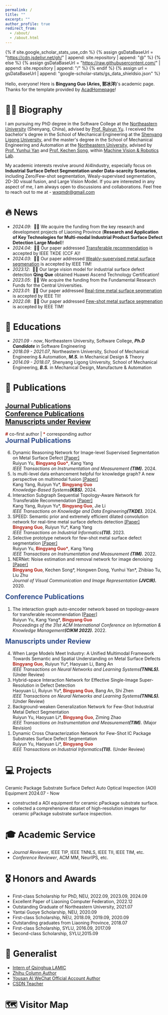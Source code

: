 ```yaml
---
permalink: /
title: ""
excerpt: ""
author_profile: true
redirect_from:
  - /about/
  - /about.html
---
```


{% if site.google_scholar_stats_use_cdn %}
{% assign gsDataBaseUrl = "https://cdn.jsdelivr.net/gh/" | append: site.repository | append: "@" %}
{% else %}
{% assign gsDataBaseUrl = "https://raw.githubusercontent.com/" | append: site.repository | append: "/" %}
{% endif %}
{% assign url = gsDataBaseUrl | append: "google-scholar-stats/gs_data_shieldsio.json" %}

<span class='anchor' id='about-me'></span>

Hello, everyone! Here is **Bingyang Guo (Aries, 郭冰洋)**'s academic page. Thanks for the template provided by [AcadHomepage](https://github.com/RayeRen/acad-homepage.github.io)!

# 🧍‍♂️ Biography

I am pursuing my PhD degree in the Software College at the [Northeastern University](https://www.neu.edu.cn/) (Shenyang, China), advised by [Prof. Ruiyun Yu](http://faculty.neu.edu.cn/yury/). I received the bachelor's degree in the School of Mechanical Engineering at the [Shenyang Ligong University](https://www.sylu.edu.cn/), and the master's degree in the School of Mechanical Engineering and Automation at the [Northeastern University](https://www.neu.edu.cn/), advised by [Prof. Yunhui Yan](http://team.neu.edu.cn/MVR/zh_CN/more/263427/tdld/index.htm) and [Prof. Kechen Song](http://faculty.neu.edu.cn/songkechen/zh_CN/index.htm), within [Machine Vision & Robotics Lab](http://team.neu.edu.cn/MVR).

My academic interests revolve around AI4Industry, especially focus on **Industrial Surface Defect Segmentation under Data-scarcity Scenarios**, including Zero/Few-shot segmentation, Wealy-supervised segmentation, 2D-3D visual fusion, and Large Vision Model. If you are interested in any aspect of me, I am always open to discussions and collaborations. Feel free to reach out to me at - wxqmdr@gmail.com

# 🔥 News
- *2024.09*: &nbsp;🎉🎉 We acquire the funding from the key research and development projects of Liaoning Province (**Research and Application of Key Technologies for Multi-modal Industrial Product Surface Defect Detection Large Model**)!
- *2024.04*: &nbsp;🎉🎉 Our paper addressed [Transferable recommendation]([https://ieeexplore.ieee.org/abstract/document/10018467/](https://ieeexplore.ieee.org/abstract/document/10491370/)) is accepted by IEEE TKDE (CCF A)!
- *2024.03*: &nbsp;🎉🎉 Our paper addressed [Weakly-supervised metal surface segmenation](https://ieeexplore.ieee.org/abstract/document/10483094/) is accepted by IEEE TIM!
- *2023.12*: &nbsp;🎉🎉 Our large vision model for industrial surface defect detection **Qing Que** obtained Huawei Ascend Technology Certification!
- *2023.05*: &nbsp;🎉🎉 We acquire the funding from the Fundamental Research Funds for the Central Universities.
- *2023.01*: &nbsp;🎉🎉 Our paper addressed [Real-time metal surface segmenation](https://ieeexplore.ieee.org/abstract/document/10018467/) is accepted by IEEE TII!
- *2022.08*: &nbsp;🎉🎉 Our paper addressed [Few-shot metal surface segmenation](https://ieeexplore.ieee.org/abstract/document/9855496/) is accepted by IEEE TIM!

# 📖 Educations
- *2021.09 - now*, Northeastern University, Software College, ***Ph.D Candidate*** in Software Engineering
- *2018.09 - 2021.07*, Northeastern University, School of Mechanical Engineering & Automation, ***M.S.*** in Mechanical Design & Theory
- *2014.09 - 2018.07*, Shenyang Ligong University, School of Mechanical Engineering, ***B.S.*** in Mechanical Design, Manufacture & Automation

# 📝 Publications

<h2>
  <a href="# Journal Publications"><u>Journal Publications</u></a>&nbsp; <br>
  <a href="# Conference Publications"><u>Conference Publications</u></a>&nbsp; <br>
  <a href="# Manuscripts under Review"><u>Manuscripts under Review</u></a>&nbsp; <br>
</h2>
<span style="color:#b02418; font-weight:bold;">#</span> co-first author | <span style="color:#b02418; font-weight:bold;">*</span> corresponding author <br>

<h2 id="Journal Publications" style="color: #2c4a88; padding-top: 60px; margin-top: -60px;">Journal Publications</h2>
<ol reversed>
  <li id="J-Pub6"> 
    Dynamic Reasoning Network for Image-level Supervised Segmentation on Metal Surface Defect <a href="https://ieeexplore.ieee.org/abstract/document/10483094/">[Paper]</a> <br>
    Ruiyun Yu, <span style="color:#b02418; font-weight:bold;">Bingyang Guo*</span>, Kang Yang <br>
    <i>IEEE Transactions on Instrumentation and Measurement <strong>(TIM).</strong></i> 2024.
  </li>
  <li id="J-Pub5"> 
    Is multi-level data enhancement helpful for knowledge graph? A new perspective on multimodal fusion <a href="https://www.sciencedirect.com/science/article/pii/S0950705124009195">[Paper]</a> <br>
    Kang Yang, Ruiyun Yu*, <span style="color:#b02418; font-weight:bold;">Bingyang Guo</span>  <br>
    <i>Knowledge-Based Systems<strong>(KBS).</strong></i> 2024.
  </li>
  <li id="J-Pub4"> 
    Interaction Subgraph Sequential Topology-Aware Network for Transferable Recommendation <a href="https://ieeexplore.ieee.org/abstract/document/10491370/">[Paper]</a> <br>
    Kang Yang, Ruiyun Yu*, <span style="color:#b02418; font-weight:bold;">Bingyang Guo</span>, Jie Li <br>
    <i>IEEE Transactions on Knowledge and Data Engineering<strong>(TKDE).</strong></i> 2024.
  </li>  
  <li id="J-Pub3"> 
    SPEED: Semantic prior and extremely efficient dilated convolution network for real-time metal surface defects detection <a href="https://ieeexplore.ieee.org/abstract/document/10018467/">[Paper]</a> <br>
    <span style="color:#b02418; font-weight:bold;">Bingyang Guo</span>, Ruiyun Yu*, Kang Yang <br>
    <i>IEEE Transactions on Industrial Informatics<strong>(TII).</strong></i> 2023.
  </li>
  <li id="J-Pub2"> 
    Selective prototype network for few-shot metal surface defect segmentation <a href="https://ieeexplore.ieee.org/abstract/document/9855496/">[Paper]</a> <br>
    Ruiyun Yu, <span style="color:#b02418; font-weight:bold;">Bingyang Guo*</span>, Kang Yang <br>
    <i>IEEE Transactions on Instrumentation and Measurement <strong>(TIM).</strong></i> 2022.
  </li>
  <li id="J-Pub1"> 
    NERNet: Noise estimation and removal network for image denoising <a href="https://www.sciencedirect.com/science/article/pii/S1047320320301024">[Paper]</a> <br>
    <span style="color:#b02418; font-weight:bold;">Bingyang Guo</span>, Kechen Song*, Hongwen Dong, Yunhui Yan*, Zhibiao Tu, Liu Zhu  <br>
    <i>Journal of Visual Communication and Image Representation <strong>(JVCIR).</strong></i> 2020.
  </li>
</ol>

<h2 id="Conference Publications" style="color: #2c4a88; padding-top: 60px; margin-top: -60px;">Conference Publications</h2>
<ol reversed>
  <li id="C-Pub1"> 
    The interaction graph auto-encoder network based on topology-aware for transferable recommendation <a href="https://dl.acm.org/doi/abs/10.1145/3511808.3557471">[Paper]</a> <br>
    Ruiyun Yu, Kang Yang*, <span style="color:#b02418; font-weight:bold;">Bingyang Guo</span> <br>
    <i>Proceedings of the 31st ACM International Conference on Information & Knowledge Management<strong>(CIKM 2022).</strong></i> 2022.
  </li>
</ol>

<h2 id="Manuscripts under Review" style="color: #2c4a88; padding-top: 60px; margin-top: -60px;">Manuscripts under Review</h2>
<ol reversed>
  <li id="U-Pub4"> 
    When Large Models Meet Industry: A Unified Multimodal Framework Towards Semantic and Spatial Understanding on Metal Surface Defects <br>
    <span style="color:#b02418; font-weight:bold;">Bingyang Guo</span>, Ruiyun Yu*, Haoyuan Li, Bang An <br>
    <i>lEEE Transactions on Neural Networks and Learning Systems<strong>(TNNLS).</strong></i> (Under Review)
  </li>
  <li id="U-Pub3"> 
    Hybrid-space Interaction Network for Effective Single-Image Super-Resolution in Defect Detection <br>
    Haoyuan Li, Ruiyun Yu*, <span style="color:#b02418; font-weight:bold;">Bingyang Guo</span>, Bang An, Shi Zhen <br>
    <i>lEEE Transactions on Neural Networks and Learning Systems<strong>(TNNLS).</strong></i> (Under Review)
  </li>
  <li id="U-Pub2"> 
    Background-weaken Generalization Network for Few-Shot Industrial Metal Defect Segmentation <br>
    Ruiyun Yu, Haoyuan Li*, <span style="color:#b02418; font-weight:bold;">Bingyang Guo</span>, Ziming Zhao <br>
    <i>IEEE Transactions on Instrumentation and Measurement<strong>(TIM).</strong></i> (Major Revision)
  </li>
  <li id="U-Pub1"> 
    Dynamic Cross Characterization Network for Few-Shot IC Package Substrates Surface Defect Segmentation <br>
    Ruiyun Yu, Haoyuan Li*, <span style="color:#b02418; font-weight:bold;">Bingyang Guo</span> <br>
    <i>IEEE Transactions on Industrial Informatics<strong>(TII).</strong></i> (Under Review)
  </li>
</ol>

# 💻 Projects

<div class="project clearfix">
    <span class="project-title">Ceramic Package Substrate Surface Defect Auto Optical Inspection (AOI) Equipment</span>
    <span class="project-date">2024.07 - Now</span>
</div>
<ul class="itemize">
    <li>constructed a AOI equipment for ceramic pPackage substrate surface.</li>
    <li>collected a comprehensive dataset of high-resolution images for ceramic pPackage substrate surface inspection.</li>
</ul>


# 🎓 Academic Service 
- *Journal Reviewer*, IEEE TIP, IEEE TNNLS, IEEE TII, IEEE TIM, etc.
- *Conference Reviewer*, ACM MM, NeurIPS, etc.

# 🎖 Honors and Awards
- First-class Scholarship for PhD, NEU, 2022.09, 2023.09, 2024.09
- Excellent Paper of Liaoning Computer Federation, 2022.12
- Outstanding Graduate of Northeastern University, 2021.07
- Yantai Guoye Scholarship, NEU, 2020.09
- First-class Scholarship, NEU, 2018.09, 2019.09, 2020.09
- Outstanding graduates from Liaoning Province, 2018.07
- First-class Scholarship, SYLU, 2016.09, 2017.09
- Second-class Scholarship, SYLU,2015.09

# 🎈 Generalist
- [Intern of Qsinghua LAMIC](http://115.28.22.69/index.php)
- [Zhihu Column Author](https://www.zhihu.com/people/guo-bing-yang-yang-yang-yang)
- [Yousan AI WeChat Official Account Author](https://mp.weixin.qq.com/s/4Nd2a2dWGvEtz9Bt9n008w)
- [CSDN Teacher](https://edu.csdn.net/lecturer/4129/course)

# 🗺️ Visitor Map
<script type="text/javascript" src="//rf.revolvermaps.com/0/0/6.js?i=54e0ojatafc&amp;m=7&amp;c=e63100&amp;cr1=ffffff&amp;f=arial&amp;l=0&amp;bv=90&amp;lx=-420&amp;ly=420&amp;hi=20&amp;he=7&amp;hc=a8ddff&amp;rs=80" async="async"></script>